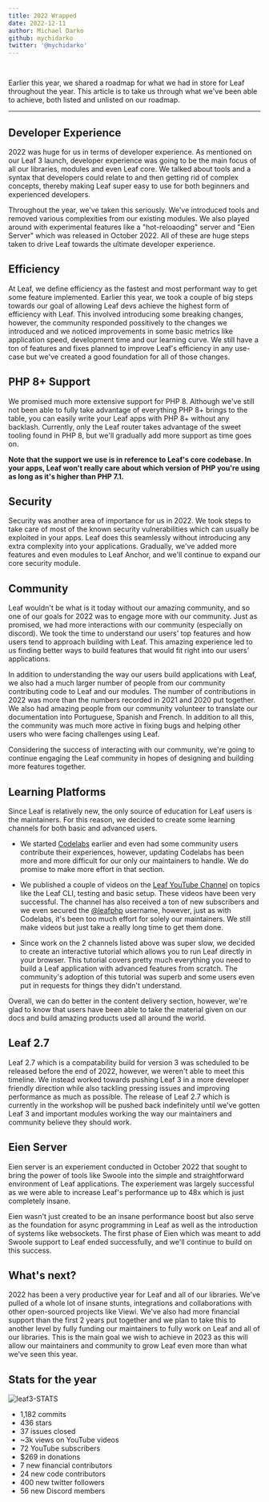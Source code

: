 ```yaml
---
title: 2022 Wrapped
date: 2022-12-11
author: Michael Darko
github: mychidarko
twitter: '@mychidarko'
---
```


<!-- markdownlint-disable no-inline-html -->

<img src="https://user-images.githubusercontent.com/26604242/206849712-e7e70f5a-18d5-4eb0-b2fc-74ab13b33827.jpg" style="border-radius: 8px; margin-bottom: 15px;" alt="" />

Earlier this year, we shared a roadmap for what we had in store for Leaf throughout the year. This article is to take us through what we've been able to achieve, both listed and unlisted on our roadmap.

---

## Developer Experience

2022 was huge for us in terms of developer experience. As mentioned on our Leaf 3 launch, developer experience was going to be the main focus of all our libraries, modules and even Leaf core. We talked about tools and a syntax that developers could relate to and then getting rid of complex concepts, thereby making Leaf super easy to use for both beginners and experienced developers.

Throughout the year, we've taken this seriously. We've introduced tools and removed various complexities from our existing modules. We also played around with experimental features like a "hot-reloaoding" server and "Eien Server" which was released in October 2022. All of these are huge steps taken to drive Leaf towards the ultimate developer experience.

## Efficiency

At Leaf, we define efficiency as the fastest and most performant way to get some feature implemented. Earlier this year, we took a couple of big steps towards our goal of allowing Leaf devs achieve the highest form of efficiency with Leaf. This involved introducing some breaking changes, however, the community responded possitively to the changes we introduced and we noticed improvements in some basic metrics like application speed, development time and our learning curve. We still have a ton of features and fixes planned to improve Leaf's efficiency in any use-case but we've created a good foundation for all of those changes.

## PHP 8+ Support

We promised much more extensive support for PHP 8. Although we've still not been able to fully take advantage of everything PHP 8+ brings to the table, you can easily write your Leaf apps with PHP 8+ without any backlash. Currently, only the Leaf router takes advantage of the sweet tooling found in PHP 8, but we'll gradually add more support as time goes on.

**Note that the support we use is in reference to Leaf's core codebase. In your apps, Leaf won't really care about which version of PHP you're using as long as it's higher than PHP 7.1.**

## Security

Security was another area of importance for us in 2022. We took steps to take care of most of the known security vulnerabilities which can usually be exploited in your apps. Leaf does this seamlessly without introducing any extra complexity into your applications. Gradually, we've added more features and even modules to Leaf Anchor, and we'll continue to expand our core security module.

## Community

Leaf wouldn't be what is it today without our amazing community, and so one of our goals for 2022 was to engage more with our community. Just as promised, we had more interactions with our community (especially on discord). We took the time to understand our users' top features and how users tend to approach building with Leaf. This amazing experience led to us finding better ways to build features that would fit right into our users' applications.

In addition to understanding the way our users build applications with Leaf, we also had a much larger number of people from our community contributing code to Leaf and our modules. The number of contributions in 2022 was more than the numbers recorded in 2021 and 2020 put together. We also had amazing people from our community volunteer to translate our documentation into Portuguese, Spanish and French. In addition to all this, the community was much more active in fixing bugs and helping other users who were facing challenges using Leaf.

Considering the success of interacting with our community, we're going to continue engaging the Leaf community in hopes of designing and building more features together.

## Learning Platforms

Since Leaf is relatively new, the only source of education for Leaf users is the maintainers. For this reason, we decided to create some learning channels for both basic and advanced users.

- We started [Codelabs](https://codelabs.leafphp.dev) earlier and even had some community users contribute their experiences, however, updating Codelabs has been more and more difficult for our only our maintainers to handle. We do promise to make more effort in that section.

- We published a couple of videos on the [Leaf YouTube Channel](https://www.youtube.com/channel/UCllE-GsYy10RkxBUK0HIffw) on topics like the Leaf CLI, testing and basic setup. These videos have been very successful. The channel has also received a ton of new subscribers and we even secured the [@leafphp](https://www.youtube.com/@leafphp) username, however, just as with Codelabs, it's been too much effort for solely our maintainers. We still make videos but just take a really long time to get them done.

- Since work on the 2 channels listed above was super slow, we decided to create an interactive tutorial which allows you to run Leaf directly in your browser. This tutorial covers pretty much everything you need to build a Leaf application with advanced features from scratch. The community's adoption of this tutorial was superb and some users even put in requests for things they didn't understand.

Overall, we can do better in the content delivery section, however, we're glad to know that users have been able to take the material given on our docs and build amazing products used all around the world.

## Leaf 2.7

Leaf 2.7 which is a compatability build for version 3 was scheduled to be released before the end of 2022, however, we weren't able to meet this timeline. We instead worked towards pushing Leaf 3 in a more developer friendly direction while also tackling pressing issues and improving performance as much as possible. The release of Leaf 2.7 which is currently in the workshop will be pushed back indefinitely until we've gotten Leaf 3 and important modules working the way our maintainers and community believe they should work.

## Eien Server

Eien server is an experiement conducted in October 2022 that sought to bring the power of tools like Swoole into the simple and straightforward environment of Leaf applications. The experiement was largely successful as we were able to increase Leaf's performance up to 48x which is just completely insane.

Eien wasn't just created to be an insane performance boost but also serve as the foundation for async programming in Leaf as well as the introduction of systems like websockets. The first phase of Eien which was meant to add Swoole support to Leaf ended successfully, and we'll continue to build on this success.

## What's next?

2022 has been a very productive year for Leaf and all of our libraries. We've pulled of a whole lot of insane stunts, integrations and collaborations with other open-sourced projects like Viewi. We've also had more financial support than the first 2 years put together and we plan to take this to another level by fully funding our maintainers to fully work on Leaf and all of our libraries. This is the main goal we wish to achieve in 2023 as this will allow our maintainers and community to grow Leaf even more than what we've seen this year.

## Stats for the year

![leaf3-STATS](https://user-images.githubusercontent.com/26604242/206864108-bfbdbf1f-8cfb-4b04-912e-c960ad312ec9.jpg)

- 1,182 commits
- 436 stars
- 37 issues closed
- ~3k views on YouTube videos
- 72 YouTube subscribers
- $269 in donations
- 7 new financial contributors
- 24 new code contributors
- 400 new twitter followers
- 56 new Discord members
